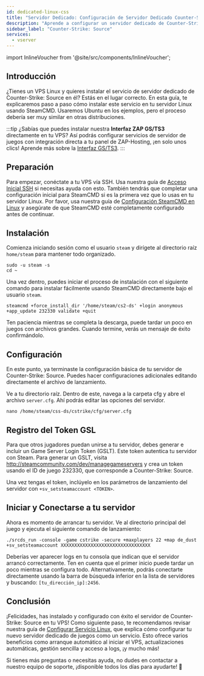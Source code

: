 ```yaml
---
id: dedicated-linux-css
title: "Servidor Dedicado: Configuración de Servidor Dedicado Counter-Strike: Source en Linux"
description: "Aprende a configurar un servidor dedicado de Counter-Strike: Source en tu VPS Linux para un alojamiento de juego sin interrupciones → ¡Descubre más ahora!"
sidebar_label: "Counter-Strike: Source"
services:
  - vserver
---
```


import InlineVoucher from '@site/src/components/InlineVoucher';

## Introducción
¿Tienes un VPS Linux y quieres instalar el servicio de servidor dedicado de Counter-Strike: Source en él? Estás en el lugar correcto. En esta guía, te explicaremos paso a paso cómo instalar este servicio en tu servidor Linux usando SteamCMD. Usaremos Ubuntu en los ejemplos, pero el proceso debería ser muy similar en otras distribuciones.

:::tip
¿Sabías que puedes instalar nuestra **Interfaz ZAP GS/TS3** directamente en tu VPS? Así podrás configurar servicios de servidor de juegos con integración directa a tu panel de ZAP-Hosting, ¡en solo unos clics! Aprende más sobre la [Interfaz GS/TS3](dedicated-linux-gs-interface.md).
:::

<InlineVoucher />

## Preparación

Para empezar, conéctate a tu VPS vía SSH. Usa nuestra guía de [Acceso Inicial SSH](dedicated-linux-ssh.md) si necesitas ayuda con esto. También tendrás que completar una configuración inicial para SteamCMD si es la primera vez que lo usas en tu servidor Linux. Por favor, usa nuestra guía de [Configuración SteamCMD en Linux](dedicated-linux-steamcmd.md) y asegúrate de que SteamCMD esté completamente configurado antes de continuar.

## Instalación

Comienza iniciando sesión como el usuario `steam` y dirígete al directorio raíz `home/steam` para mantener todo organizado.
```
sudo -u steam -s
cd ~
```

Una vez dentro, puedes iniciar el proceso de instalación con el siguiente comando para instalar fácilmente usando SteamCMD directamente bajo el usuario `steam`.
```
steamcmd +force_install_dir '/home/steam/cs2-ds' +login anonymous +app_update 232330 validate +quit
```

Ten paciencia mientras se completa la descarga, puede tardar un poco en juegos con archivos grandes. Cuando termine, verás un mensaje de éxito confirmándolo.

## Configuración

En este punto, ya terminaste la configuración básica de tu servidor de Counter-Strike: Source. Puedes hacer configuraciones adicionales editando directamente el archivo de lanzamiento.

Ve a tu directorio raíz. Dentro de este, navega a la carpeta cfg y abre el archivo `server.cfg`. Ahí podrás editar las opciones del servidor.
```
nano /home/steam/css-ds/cstrike/cfg/server.cfg
```

## Registro del Token GSL

Para que otros jugadores puedan unirse a tu servidor, debes generar e incluir un Game Server Login Token (GSLT). Este token autentica tu servidor con Steam. Para generar un GSLT, visita http://steamcommunity.com/dev/managegameservers y crea un token usando el ID de juego 232330, que corresponde a Counter-Strike: Source.

Una vez tengas el token, inclúyelo en los parámetros de lanzamiento del servidor con `+sv_setsteamaccount <TOKEN>`.

## Iniciar y Conectarse a tu servidor

Ahora es momento de arrancar tu servidor. Ve al directorio principal del juego y ejecuta el siguiente comando de lanzamiento:
```
./srcds_run -console -game cstrike -secure +maxplayers 22 +map de_dust +sv_setsteamaccount XXXXXXXXXXXXXXXXXXXXXXXXXXXXXXXXX
```

Deberías ver aparecer logs en tu consola que indican que el servidor arrancó correctamente. Ten en cuenta que el primer inicio puede tardar un poco mientras se configura todo. Alternativamente, podrás conectarte directamente usando la barra de búsqueda inferior en la lista de servidores y buscando: `[tu_dirección_ip]:2456`.

## Conclusión

¡Felicidades, has instalado y configurado con éxito el servidor de Counter-Strike: Source en tu VPS! Como siguiente paso, te recomendamos revisar nuestra guía de [Configurar Servicio Linux](dedicated-linux-create-gameservice.md), que explica cómo configurar tu nuevo servidor dedicado de juegos como un servicio. Esto ofrece varios beneficios como arranque automático al iniciar el VPS, actualizaciones automáticas, gestión sencilla y acceso a logs, ¡y mucho más!

Si tienes más preguntas o necesitas ayuda, no dudes en contactar a nuestro equipo de soporte, ¡disponible todos los días para ayudarte! 🙂

<InlineVoucher />